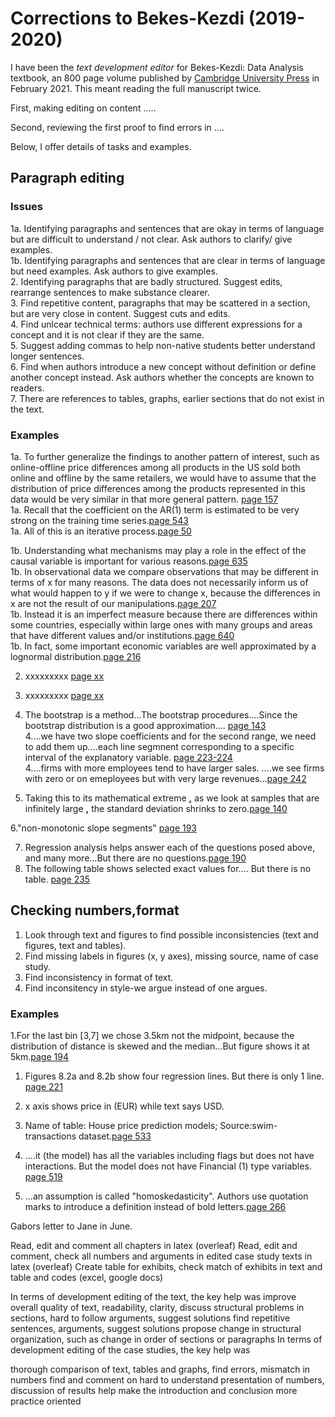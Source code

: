 # Corrections to Bekes-Kezdi (2019-2020)

I have been the *text development editor* for Bekes-Kezdi: Data Analysis textbook, an 800 page volume published by [Cambridge University Press]() in February 2021. This meant reading the full manuscript twice. 

First, making editing on content .....

Second, reviewing the first proof to find errors in ....

Below, I offer details of tasks and examples. 



## Paragraph editing

### Issues
1a. Identifying paragraphs and sentences that are okay in terms of language but are difficult to understand / not clear. Ask authors to clarify/ give examples.   
1b. Identifying paragraphs and sentences that are clear in terms of language but need examples. Ask authors to give examples.   
2. Identifying paragraphs that are badly structured. Suggest edits, rearrange sentences to make substance clearer.  
3. Find repetitive content, paragraphs that may be scattered in a section, but are very close in content. Suggest cuts and edits.   
4. Find unlcear technical terms: authors use different expressions for a concept and it is not clear if they are the same.  
5. Suggest adding commas to help non-native students better understand longer sentences.  
6. Find when authors introduce a new concept without definition or define another concept instead. Ask authors whether the concepts are known to readers.  
7. There are references to tables, graphs, earlier sections that do not exist in the text.

### Examples
1a. To further generalize the findings to another pattern of interest, such as online-offline price differences among all products in the US sold both online and offline by the same retailers, we would have to assume that the distribution of price differences among the products represented in this data would be very similar in that more general pattern. [page 157](/scans/e1.png)  
1a. Recall that the coefficient on the AR(1) term is estimated to be very strong on the training time series.[page 543](/scans/e1.png)   
1a. All of this is an iterative process.[page 50](/scans/e1.png)   


1b. Understanding what mechanisms may play a role in the effect of the causal variable is important for various reasons.[page 635](/scans/e1.png)   
1b. In observational data we compare observations that may be different in terms of x for many reasons. The data does not necessarily inform us of what would happen to y if we were to change x, because the differences in x are not the result of our manipulations.[page 207](/scans/e1.png)  
1b. Instead it is an imperfect measure because there are differences within some countries, especially within large ones with many groups and areas that have different values and/or institutions.[page 640](/scans/e1.png)      
1b. In fact, some important economic variables are well approximated by a lognormal distribution.[page 216](/scans/e1.png)  


2. xxxxxxxxx [page xx](/scans/e1.png)  
3. xxxxxxxxx [page xx](/scans/e1.png)  

4. The bootstrap is a method...The bootstrap procedures....Since the bootstrap distribution is a good approximation.... [page 143](/scans/e1.png)  
4....we have two slope coefficients and for the second range, we need to add them up....each line segmnent corresponding to a specific interval of the explanatory variable. [page 223-224](/scans/e1.png)  
4....firms with more employees tend to have larger sales. ....we see firms with zero or on emeployees but with very large revenues...[page 242](/scans/e1.png)  

5. Taking this to its mathematical extreme **,** as we look at samples that are infinitely large **,** the standard deviation shrinks to zero.[page 140](/scans/e1.png)  

6."non-monotonic slope segments" [page 193](/scans/e1.png)  

7. Regression analysis helps answer each of the questions posed above, and many more...But there are no questions.[page 190](/scans/e1.png)  
7. The following table shows selected exact values for.... But there is no table. [page 235](/scans/e1.png)  


## Checking numbers,format
1. Look through text and figures to find possible inconsistencies (text and figures, text and tables).  
2. Find missing labels in figures (x, y axes), missing source, name of case study. 
3. Find inconsistency in format of text. 
4. Find inconsitency in style-we argue instead of one argues.   

### Examples
1.For the last bin [3,7] we chose 3.5km not the midpoint, because the distribution of distance is skewed and the median...But figure shows it at 5km.[page 194](/scans/e1.png)  
1. Figures 8.2a and 8.2b show four regression lines. But there is only 1 line. [page 221](/scans/e1.png)  
1. x axis shows price in (EUR) while text says USD.  
1. Name of table: House price prediction models; Source:swim-transactions dataset.[page 533](/scans/e1.png)
1. ....it (the model) has all the variables including flags but does not have interactions. But the model does not have Financial (1) type variables. [page 519](/scans/e1.png)        

3. ...an assumption is called "homoskedasticity". Authors use quotation marks to introduce a definition instead of bold letters.[page 266](/scans/e1.png)   





Gabors letter to Jane in June. 

Read, edit and comment all chapters in latex (overleaf)
Read, edit and comment, check all numbers and arguments in edited case study texts in latex (overleaf)
Create table for exhibits, check match of exhibits in text and table and codes (excel, google docs)

In terms of development editing of the text, the key help was
improve overall quality of text, readability, clarity, 
discuss structural problems in sections, hard to follow arguments, suggest solutions
find repetitive sentences, arguments, suggest solutions
propose change in structural organization, such as change in order of sections or paragraphs
In terms of development editing of the case studies, the key help was

thorough comparison of text, tables and graphs, find errors, mismatch in numbers
find and comment on hard to understand presentation of numbers, discussion of results
help make the introduction and conclusion more practice oriented